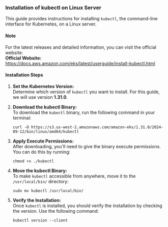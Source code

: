 ### Installation of kubectl on Linux Server

This guide provides instructions for installing `kubectl`, the command-line interface for Kubernetes, on a Linux server.

#### Note
For the latest releases and detailed information, you can visit the official website:  
**Official Website:** https://docs.aws.amazon.com/eks/latest/userguide/install-kubectl.html

#### Installation Steps

1. **Set the Kubernetes Version:**  
   Determine which version of `kubectl` you want to install. For this guide, we will use version **1.31.0**.

2. **Download the kubectl Binary:**  
   To download the `kubectl` binary, run the following command in your terminal:
   ```
   curl -O https://s3.us-west-2.amazonaws.com/amazon-eks/1.31.0/2024-09-12/bin/linux/amd64/kubectl
   ```

3. **Apply Execute Permissions:**  
   After downloading, you'll need to give the binary execute permissions. You can do this by running:
   ```
   chmod +x ./kubectl
   ```

4. **Move the kubectl Binary:**  
   To make `kubectl` accessible from anywhere, move it to the `/usr/local/bin/` directory:
   ```
   sudo mv kubectl /usr/local/bin/
   ```

5. **Verify the Installation:**  
   Once `kubectl` is installed, you should verify the installation by checking the version. Use the following command:
   ```
   kubectl version --client
   ```
